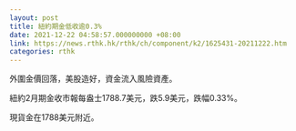```yaml
---
layout: post
title: 紐約期金低收逾0.3%
date: 2021-12-22 04:58:57.000000000 +08:00
link: https://news.rthk.hk/rthk/ch/component/k2/1625431-20211222.htm
categories: rthk
---
```


外圍金價回落，美股造好，資金流入風險資產。

紐約2月期金收市報每盎士1788.7美元，跌5.9美元，跌幅0.33%。

現貨金在1788美元附近。
